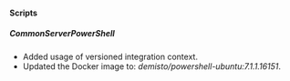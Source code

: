 
#### Scripts
##### CommonServerPowerShell
- Added usage of versioned integration context.
- Updated the Docker image to: *demisto/powershell-ubuntu:7.1.1.16151*.
